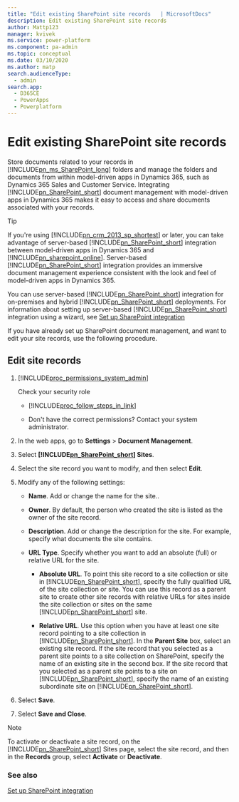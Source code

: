 ```yaml
---
title: "Edit existing SharePoint site records   | MicrosoftDocs"
description: Edit existing SharePoint site records
author: Mattp123
manager: kvivek
ms.service: power-platform
ms.component: pa-admin
ms.topic: conceptual
ms.date: 03/10/2020
ms.author: matp
search.audienceType: 
  - admin
search.app: 
  - D365CE
  - PowerApps
  - Powerplatform
---
```

# Edit existing SharePoint site records

Store documents related to your records in [!INCLUDE[pn_ms_SharePoint_long](../includes/pn-ms-sharepoint-long.md)] folders and manage the folders and documents from within model-driven apps in Dynamics 365, such as Dynamics 365 Sales and Customer Service. Integrating [!INCLUDE[pn_SharePoint_short](../includes/pn-sharepoint-short.md)] document management with model-driven apps in Dynamics 365 makes it easy to access and share documents associated with your records.  
  
> [!TIP]
>  If you're using [!INCLUDE[pn_crm_2013_sp_shortest](../includes/pn-crm-2013-sp-shortest.md)] or later, you can take advantage of server-based [!INCLUDE[pn_SharePoint_short](../includes/pn-sharepoint-short.md)] integration between model-driven apps in Dynamics 365 and [!INCLUDE[pn_sharepoint_online](../includes/pn-sharepoint-online.md)]. Server-based [!INCLUDE[pn_SharePoint_short](../includes/pn-sharepoint-short.md)] integration provides an immersive document management experience consistent with the look and feel of model-driven apps in Dynamics 365.  
> 
>  You can use server-based [!INCLUDE[pn_SharePoint_short](../includes/pn-sharepoint-short.md)] integration for on-premises and hybrid [!INCLUDE[pn_SharePoint_short](../includes/pn-sharepoint-short.md)] deployments. For information about setting up server-based [!INCLUDE[pn_SharePoint_short](../includes/pn-sharepoint-short.md)] integration using a wizard, see [Set up SharePoint integration](set-up-sharepoint-integration.md)  
  
 If you have already set up SharePoint document management, and want to edit your site records, use the following procedure.  
  
## Edit site records  
  
1. [!INCLUDE[proc_permissions_system_admin](../includes/proc-permissions-system-admin.md)]  
  
    Check your security role  
  
   - [!INCLUDE[proc_follow_steps_in_link](../includes/proc-follow-steps-in-link.md)]  
  
   - Don't have the correct permissions? Contact your system administrator.  
  
2. In the web apps, go to **Settings** > **Document Management**.
  
3. Select **[!INCLUDE[pn_SharePoint_short](../includes/pn-sharepoint-short.md)] Sites**.  
  
4. Select the site record you want to modify, and then select **Edit**.  
  
5. Modify any of the following settings:  
  
   - **Name**. Add or change the name for the site..  
  
   - **Owner**. By default, the person who created the site is listed as the owner of the site record.  
  
   - **Description**. Add or change the description for the site. For example, specify what documents the site contains.  
  
   - **URL Type**. Specify whether you want to add an absolute (full) or relative URL for the site.  
  
     - **Absolute URL**. To point this site record to a site collection or site in [!INCLUDE[pn_SharePoint_short](../includes/pn-sharepoint-short.md)], specify the fully qualified URL of the site collection or site. You can use this record as a parent site to create other site records with relative URLs for sites inside the site collection or sites on the same [!INCLUDE[pn_SharePoint_short](../includes/pn-sharepoint-short.md)] site.  
  
     - **Relative URL**. Use this option when you have at least one site record pointing to a site collection in [!INCLUDE[pn_SharePoint_short](../includes/pn-sharepoint-short.md)]. In the **Parent Site** box, select an existing  site record. If the site record that you selected as a parent site points to a site collection on SharePoint, specify the name of an existing site in the second box. If the site record that you selected as a parent site points to a site on [!INCLUDE[pn_SharePoint_short](../includes/pn-sharepoint-short.md)], specify the name of an existing subordinate site on [!INCLUDE[pn_SharePoint_short](../includes/pn-sharepoint-short.md)].  
  
  <!--  - **List component is installed**. Select this check box if the URL that you specified is a site collection on [!INCLUDE[pn_sharepoint_server_2010](../includes/pn-sharepoint-server-2010.md)] or [!INCLUDE[pn_sharepoint_server_2013](../includes/pn-sharepoint-server-2013.md)] and if the site collection has the Dynamics 365 apps List component installed. This check box is available only if you use the **Absolute URL** option.  
  
     > [!TIP]
     >  The List component has been deprecated in Dynamics 365 apps. For information on switching from the List component to server-based integration, see [Switching from the list component or changing the deployment](switch-dynamics-crm-online-dynamics-365.md)  -->
  
6. Select **Save**.  
  
7. Select **Save and Close**.  
  
> [!NOTE]
>  To activate or deactivate a site record, on the [!INCLUDE[pn_SharePoint_short](../includes/pn-sharepoint-short.md)] Sites page, select the site record, and then in the **Records** group, select **Activate** or **Deactivate**.  
  
### See also  
 [Set up SharePoint integration](set-up-sharepoint-integration.md)   


